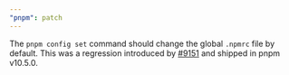 ```yaml
---
"pnpm": patch
---
```


The `pnpm config set` command should change the global `.npmrc` file by default.
This was a regression introduced by [#9151](https://github.com/pnpm/pnpm/pull/9151) and shipped in pnpm v10.5.0.
